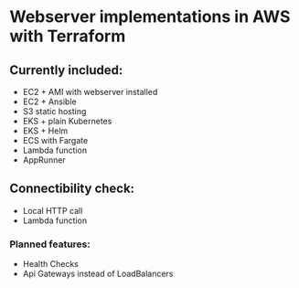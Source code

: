 # Webserver implementations in AWS with Terraform
## Currently included:
- EC2 + AMI with webserver installed 
- EC2 + Ansible
- S3 static hosting
- EKS + plain Kubernetes
- EKS + Helm
- ECS with Fargate
- Lambda function
- AppRunner
## Connectibility check:
- Local HTTP call
- Lambda function
### Planned features:
- Health Checks
- Api Gateways instead of LoadBalancers
